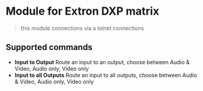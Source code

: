 # Module for Extron DXP matrix

> this module connections via a telnet connections

## Supported commands

* **Input to Output** Route an input to an output, choose between Audio & Video, Audio only, Video only
* **Input to all Outputs** Route an input to all outputs, choose between Audio & Video, Audio only, Video only
